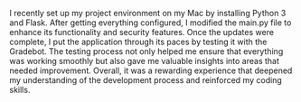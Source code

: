 I recently set up my project environment on my Mac by installing Python 3 and Flask. After getting everything configured, I modified the main.py file to enhance its functionality and security features. Once the updates were complete, I put the application through its paces by testing it with the Gradebot. The testing process not only helped me ensure that everything was working smoothly but also gave me valuable insights into areas that needed improvement. Overall, it was a rewarding experience that deepened my understanding of the development process and reinforced my coding skills.
